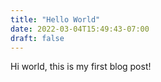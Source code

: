 ```yaml
---
title: "Hello World"
date: 2022-03-04T15:49:43-07:00
draft: false
---
```


Hi world, this is my first blog post!
